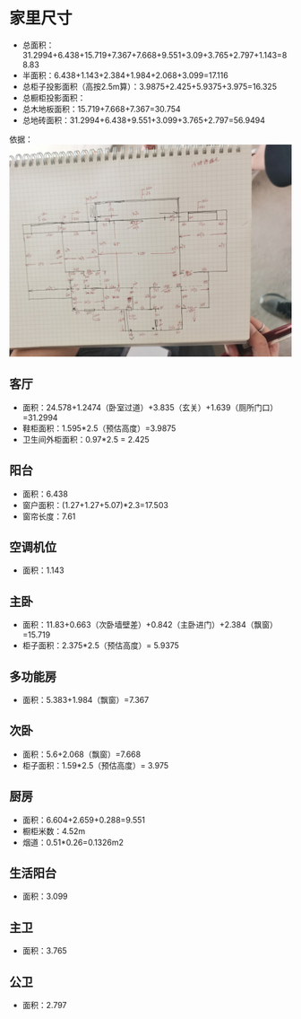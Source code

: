 # 家里尺寸

* 总面积：31.2994+6.438+15.719+7.367+7.668+9.551+3.09+3.765+2.797+1.143=88.83
* 半面积：6.438+1.143+2.384+1.984+2.068+3.099=17.116
* 总柜子投影面积（高按2.5m算）：3.9875+2.425+5.9375+3.975=16.325
* 总橱柜投影面积：
* 总木地板面积：15.719+7.668+7.367=30.754
* 总地砖面积：31.2994+6.438+9.551+3.099+3.765+2.797=56.9494

依据：![](./装修资料/家里尺寸.jpg)

## 客厅

* 面积：24.578+1.2474（卧室过道）+3.835（玄关）+1.639（厕所门口）=31.2994
* 鞋柜面积：1.595*2.5（预估高度）=3.9875
* 卫生间外柜面积：0.97*2.5 = 2.425

## 阳台

* 面积：6.438 
* 窗户面积：(1.27+1.27+5.07)*2.3=17.503
* 窗帘长度：7.61

## 空调机位

* 面积：1.143

## 主卧

* 面积：11.83+0.663（次卧墙壁差）+0.842（主卧进门）+2.384（飘窗）=15.719
* 柜子面积：2.375*2.5（预估高度）= 5.9375

## 多功能房

* 面积：5.383+1.984（飘窗）=7.367

## 次卧

* 面积：5.6+2.068（飘窗）=7.668
* 柜子面积：1.59*2.5（预估高度）= 3.975

## 厨房

* 面积：6.604+2.659+0.288=9.551
* 橱柜米数：4.52m 
* 烟道：0.51*0.26=0.1326m2

## 生活阳台

* 面积：3.099

## 主卫

* 面积：3.765

## 公卫

* 面积：2.797